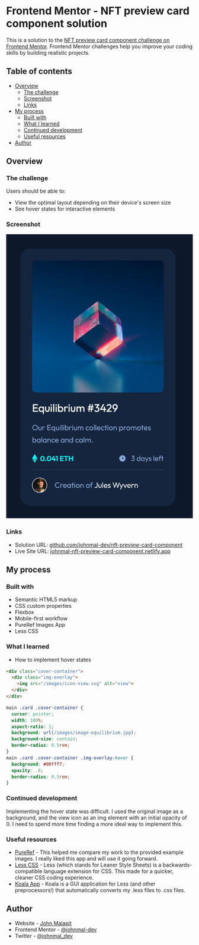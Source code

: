 # Frontend Mentor - NFT preview card component solution

This is a solution to the [NFT preview card component challenge on Frontend Mentor](https://www.frontendmentor.io/challenges/nft-preview-card-component-SbdUL_w0U). Frontend Mentor challenges help you improve your coding skills by building realistic projects. 

## Table of contents

- [Overview](#overview)
  - [The challenge](#the-challenge)
  - [Screenshot](#screenshot)
  - [Links](#links)
- [My process](#my-process)
  - [Built with](#built-with)
  - [What I learned](#what-i-learned)
  - [Continued development](#continued-development)
  - [Useful resources](#useful-resources)
- [Author](#author)
<!-- - [Acknowledgments](#acknowledgments) -->

## Overview

### The challenge

Users should be able to:

- View the optimal layout depending on their device's screen size
- See hover states for interactive elements

### Screenshot

![](/screenshot.png)

### Links

- Solution URL: [github.com/johnmal-dev/nft-preview-card-component](https://github.com/johnmal-dev/nft-preview-card-component)
- Live Site URL: [johnmal-nft-preview-card-component.netlify.app](https://johnmal-nft-preview-card-component.netlify.app/)

## My process

### Built with

- Semantic HTML5 markup
- CSS custom properties
- Flexbox
- Mobile-first workflow
- PureRef Images App
- Less CSS

### What I learned
- How to implement hover states
```html
<div class="cover-container">
  <div class="img-overlay">
    <img src="/images/icon-view.svg" alt="view">
  </div>
</div>
```
```css
main .card .cover-container {
  cursor: pointer;
  width: 100%;
  aspect-ratio: 1;
  background: url(/images/image-equilibrium.jpg);
  background-size: contain;
  border-radius: 0.5rem;
}
main .card .cover-container .img-overlay:hover {
  background: #00fff7;
  opacity: .6;
  border-radius: 0.5rem;
}
```
### Continued development

Implementing the hover state was difficult. I used the original image as a background, and the view icon as an img element with an initial opacity of 0. I need to spend more time finding a more ideal way to implement this.

### Useful resources

- [PureRef](https://www.pureref.com/) - This helped me compare my work to the provided example images. I really liked this app and will use it going forward.
- [Less CSS](https://lesscss.org/) - Less (which stands for Leaner Style Sheets) is a backwards-compatible language extension for CSS. This made for a quicker, cleaner CSS coding experience.
- [Koala App](http://koala-app.com/) - Koala is a GUI application for Less (and other preprocessors!) that automatically converts my .less files to .css files.

## Author

- Website - [John Malapit](https://www.johnmal.dev)
- Frontend Mentor - [@johnmal-dev](https://www.frontendmentor.io/profile/johnmal-dev)
- Twitter - [@johnmal_dev](https://www.twitter.com/johnmal_dev)

<!-- ## Acknowledgments -->